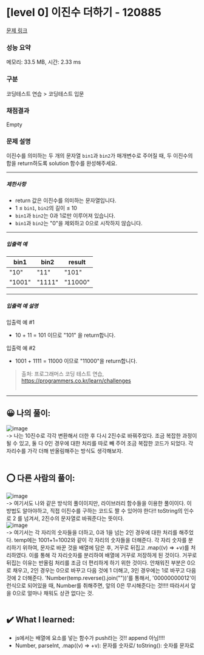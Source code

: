 # [level 0] 이진수 더하기 - 120885 

[문제 링크](https://school.programmers.co.kr/learn/courses/30/lessons/120885?language=javascript#) 

### 성능 요약

메모리: 33.5 MB, 시간: 2.33 ms

### 구분

코딩테스트 연습 > 코딩테스트 입문

### 채점결과

Empty

### 문제 설명

<p>이진수를 의미하는 두 개의 문자열 <code>bin1</code>과 <code>bin2</code>가 매개변수로 주어질 때, 두 이진수의 합을 return하도록 solution 함수를 완성해주세요.</p>

<hr>

<h5>제한사항</h5>

<ul>
<li>return 값은 이진수를 의미하는 문자열입니다.</li>
<li>1 ≤ <code>bin1</code>, <code>bin2</code>의 길이 ≤ 10</li>
<li><code>bin1</code>과 <code>bin2</code>는 0과 1로만 이루어져 있습니다.</li>
<li><code>bin1</code>과 <code>bin2</code>는 "0"을 제외하고 0으로 시작하지 않습니다.</li>
</ul>

<hr>

<h5>입출력 예</h5>
<table class="table">
        <thead><tr>
<th>bin1</th>
<th>bin2</th>
<th>result</th>
</tr>
</thead>
        <tbody><tr>
<td>"10"</td>
<td>"11"</td>
<td>"101"</td>
</tr>
<tr>
<td>"1001"</td>
<td>"1111"</td>
<td>"11000"</td>
</tr>
</tbody>
      </table>
<hr>

<h5>입출력 예 설명</h5>

<p>입출력 예 #1</p>

<ul>
<li>10 + 11 = 101 이므로 "101" 을 return합니다.</li>
</ul>

<p>입출력 예 #2</p>

<ul>
<li>1001 + 1111 = 11000 이므로 "11000"을 return합니다.</li>
</ul>


> 출처: 프로그래머스 코딩 테스트 연습, https://programmers.co.kr/learn/challenges <br><br>


<hr>

## 😀 나의 풀이: <br>
![image](https://github.com/An-jisu/Algorithm/assets/70849122/662e1c61-2264-4894-993f-3b93191bee2b) <br>
-> 나는 10진수로 각각 변환해서 더한 후 다시 2진수로 바꿔주었다. 조금 복잡한 과정이될 수 있고, 둘 다 0인 경우에 대한 처리를 따로 빼 주어 조금 복잡한 코드가 되었다. 각 자리수를 가각 더해 반올림해주는 방식도 생각해보자. <br><br>

## ⭕ 다른 사람의 풀이: <br>
![image](https://github.com/An-jisu/Algorithm/assets/70849122/b53b999e-a8c8-4e11-99ac-c5c1986ee0e1) <br>
-> 여기서도 나와 같은 방식의 풀이이지만, 라이브러리 함수들을 이용한 풀이이다. 이 방법도 알아야하고, 직접 이진수를 구하는 코드도 짤 수 있어야 한다!! toString의 인수로 2 를 넘겨서, 2진수의 문자열로 바꿔준다는 뜻이다. <br>
![image](https://github.com/An-jisu/Algorithm/assets/70849122/781085f5-7409-432d-a667-9723cf5ddc91) <br>
-> 여기서는 각 자리의 숫자들을 더하고, 0과 1을 넘는 2인 경우에 대한 처리를 해주었다. temp에는 1001+1=1002와 같이 각 자리의 숫자들을 더해준다. 각 자리 숫자를 분리하기 위하여, 문자로 바꾼 것을 배열에 담은 후, 거꾸로 뒤집고 .map((v) => +v)를 처리하였다. 이를 통해 각 자리숫자를 분리하여 배열에 거꾸로 저장하게 된 것이다. 거꾸로 뒤집는 이유는 반올림 처리를 조금 더 편리하게 하기 위한 것이다. 안채워진 부분은 0으로 채우고, 2인 경우는 0으로 바꾸고 다음 것에 1 더해고, 3인 경우에는 1로 바꾸고 다음 것에 2 더해준다. 'Number(temp.reverse().join(""))'를 통해서, '00000000012'이런식으로 되어있을 때, Number를 취해주면, 앞의 0은 무시해준다는 것!!!! 따라서서 앞을 0으로 얼마나 채워도 상관 없다는 것.<br><br>

## ✔️ What I learned: <br>
- js에서는 배열에 요소를 넣는 함수가 push라는 것!! append 아님!!!! <br>
- Number, parseInt, .map((v) => +v): 문자를 숫자로/ toString(): 숫자를 문자로 

